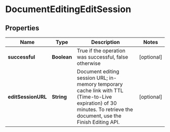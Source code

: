 
# DocumentEditingEditSession

## Properties
Name | Type | Description | Notes
------------ | ------------- | ------------- | -------------
**successful** | **Boolean** | True if the operation was successful, false otherwise |  [optional]
**editSessionURL** | **String** | Document editing session URL; in-memory temporary cache link with TTL (Time-to-Live expiration) of 30 minutes.  To retrieve the document, use the Finish Editing API. |  [optional]



